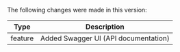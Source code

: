 The following changes were made in this version:

| Type | Description |
| ---- | ----------- |
| feature | Added Swagger UI (API documentation) |